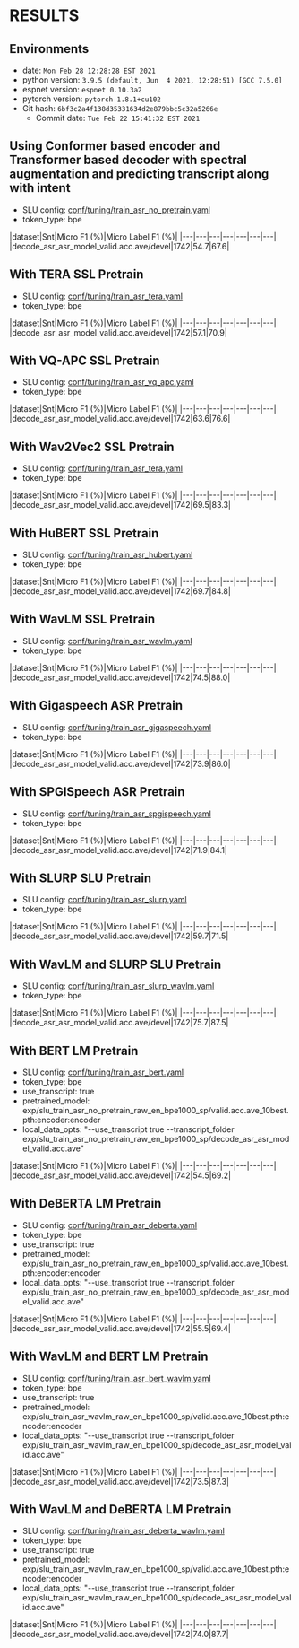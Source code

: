 <!-- Generated by ./scripts/utils/show_asr_result.sh -->
# RESULTS

## Environments
- date: `Mon Feb 28 12:28:28 EST 2021`
- python version: `3.9.5 (default, Jun  4 2021, 12:28:51) [GCC 7.5.0]`
- espnet version: `espnet 0.10.3a2`
- pytorch version: `pytorch 1.8.1+cu102`
- Git hash: `6bf3c2a4f138d35331634d2e879bbc5c32a5266e`
  - Commit date: `Tue Feb 22 15:41:32 EST 2021`


## Using Conformer based encoder and Transformer based decoder with spectral augmentation and predicting transcript along with intent
- SLU config: [conf/tuning/train_asr_no_pretrain.yaml](conf/tuning/train_asr_no_pretrain.yaml)
- token_type: bpe

|dataset|Snt|Micro F1 (%)|Micro Label F1 (%)|
|---|---|---|---|---|---|---|
|decode_asr_asr_model_valid.acc.ave/devel|1742|54.7|67.6|

## With TERA SSL Pretrain
- SLU config: [conf/tuning/train_asr_tera.yaml](conf/tuning/train_asr_tera.yaml)
- token_type: bpe

|dataset|Snt|Micro F1 (%)|Micro Label F1 (%)|
|---|---|---|---|---|---|---|
|decode_asr_asr_model_valid.acc.ave/devel|1742|57.1|70.9|

## With VQ-APC SSL Pretrain
- SLU config: [conf/tuning/train_asr_vq_apc.yaml](conf/tuning/train_asr_vq_apc.yaml)
- token_type: bpe

|dataset|Snt|Micro F1 (%)|Micro Label F1 (%)|
|---|---|---|---|---|---|---|
|decode_asr_asr_model_valid.acc.ave/devel|1742|63.6|76.6|

## With Wav2Vec2 SSL Pretrain
- SLU config: [conf/tuning/train_asr_tera.yaml](conf/tuning/train_asr_tera.yaml)
- token_type: bpe

|dataset|Snt|Micro F1 (%)|Micro Label F1 (%)|
|---|---|---|---|---|---|---|
|decode_asr_asr_model_valid.acc.ave/devel|1742|69.5|83.3|

## With HuBERT SSL Pretrain
- SLU config: [conf/tuning/train_asr_hubert.yaml](conf/tuning/train_asr_hubert.yaml)
- token_type: bpe

|dataset|Snt|Micro F1 (%)|Micro Label F1 (%)|
|---|---|---|---|---|---|---|
|decode_asr_asr_model_valid.acc.ave/devel|1742|69.7|84.8|

## With WavLM SSL Pretrain
- SLU config: [conf/tuning/train_asr_wavlm.yaml](conf/tuning/train_asr_wavlm.yaml)
- token_type: bpe

|dataset|Snt|Micro F1 (%)|Micro Label F1 (%)|
|---|---|---|---|---|---|---|
|decode_asr_asr_model_valid.acc.ave/devel|1742|74.5|88.0|

## With Gigaspeech ASR Pretrain
- SLU config: [conf/tuning/train_asr_gigaspeech.yaml](conf/tuning/train_asr_gigaspeech.yaml)
- token_type: bpe

|dataset|Snt|Micro F1 (%)|Micro Label F1 (%)|
|---|---|---|---|---|---|---|
|decode_asr_asr_model_valid.acc.ave/devel|1742|73.9|86.0|

## With SPGISpeech ASR Pretrain
- SLU config: [conf/tuning/train_asr_spgispeech.yaml](conf/tuning/train_asr_spgispeech.yaml)
- token_type: bpe

|dataset|Snt|Micro F1 (%)|Micro Label F1 (%)|
|---|---|---|---|---|---|---|
|decode_asr_asr_model_valid.acc.ave/devel|1742|71.9|84.1|

## With SLURP SLU Pretrain
- SLU config: [conf/tuning/train_asr_slurp.yaml](conf/tuning/train_asr_slurp.yaml)
- token_type: bpe

|dataset|Snt|Micro F1 (%)|Micro Label F1 (%)|
|---|---|---|---|---|---|---|
|decode_asr_asr_model_valid.acc.ave/devel|1742|59.7|71.5|

## With WavLM and SLURP SLU Pretrain
- SLU config: [conf/tuning/train_asr_slurp_wavlm.yaml](conf/tuning/train_asr_slurp_wavlm.yaml)
- token_type: bpe

|dataset|Snt|Micro F1 (%)|Micro Label F1 (%)|
|---|---|---|---|---|---|---|
|decode_asr_asr_model_valid.acc.ave/devel|1742|75.7|87.5|

## With BERT LM Pretrain
- SLU config: [conf/tuning/train_asr_bert.yaml](conf/tuning/train_asr_bert.yaml)
- token_type: bpe
- use_transcript: true
- pretrained_model: exp/slu_train_asr_no_pretrain_raw_en_bpe1000_sp/valid.acc.ave_10best.pth:encoder:encoder
- local_data_opts: "--use_transcript true --transcript_folder exp/slu_train_asr_no_pretrain_raw_en_bpe1000_sp/decode_asr_asr_model_valid.acc.ave"

|dataset|Snt|Micro F1 (%)|Micro Label F1 (%)|
|---|---|---|---|---|---|---|
|decode_asr_asr_model_valid.acc.ave/devel|1742|54.5|69.2|

## With DeBERTA LM Pretrain
- SLU config: [conf/tuning/train_asr_deberta.yaml](conf/tuning/train_asr_deberta.yaml)
- token_type: bpe
- use_transcript: true
- pretrained_model: exp/slu_train_asr_no_pretrain_raw_en_bpe1000_sp/valid.acc.ave_10best.pth:encoder:encoder
- local_data_opts: "--use_transcript true --transcript_folder exp/slu_train_asr_no_pretrain_raw_en_bpe1000_sp/decode_asr_asr_model_valid.acc.ave"

|dataset|Snt|Micro F1 (%)|Micro Label F1 (%)|
|---|---|---|---|---|---|---|
|decode_asr_asr_model_valid.acc.ave/devel|1742|55.5|69.4|

## With WavLM and BERT LM Pretrain
- SLU config: [conf/tuning/train_asr_bert_wavlm.yaml](conf/tuning/train_asr_bert_wavlm.yaml)
- token_type: bpe
- use_transcript: true
- pretrained_model: exp/slu_train_asr_wavlm_raw_en_bpe1000_sp/valid.acc.ave_10best.pth:encoder:encoder
- local_data_opts: "--use_transcript true --transcript_folder exp/slu_train_asr_wavlm_raw_en_bpe1000_sp/decode_asr_asr_model_valid.acc.ave"

|dataset|Snt|Micro F1 (%)|Micro Label F1 (%)|
|---|---|---|---|---|---|---|
|decode_asr_asr_model_valid.acc.ave/devel|1742|73.5|87.3|

## With WavLM and DeBERTA LM Pretrain
- SLU config: [conf/tuning/train_asr_deberta_wavlm.yaml](conf/tuning/train_asr_deberta_wavlm.yaml)
- token_type: bpe
- use_transcript: true
- pretrained_model: exp/slu_train_asr_wavlm_raw_en_bpe1000_sp/valid.acc.ave_10best.pth:encoder:encoder
- local_data_opts: "--use_transcript true --transcript_folder exp/slu_train_asr_wavlm_raw_en_bpe1000_sp/decode_asr_asr_model_valid.acc.ave"

|dataset|Snt|Micro F1 (%)|Micro Label F1 (%)|
|---|---|---|---|---|---|---|
|decode_asr_asr_model_valid.acc.ave/devel|1742|74.0|87.7|
